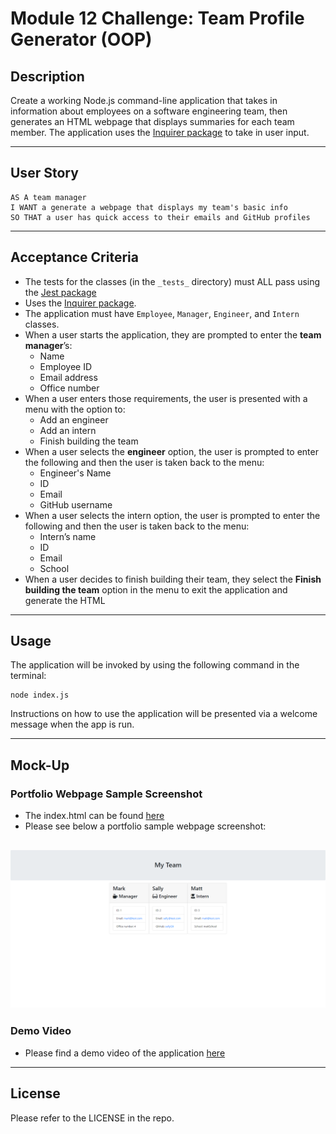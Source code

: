 # Module 12 Challenge: Team Profile Generator (OOP)

## Description

Create a working Node.js command-line application that takes in information about employees on a software engineering team, then generates an HTML webpage that displays summaries for each team member. The application uses the [Inquirer package](https://www.npmjs.com/package/inquirer) to take in user input.

---

## User Story

```
AS A team manager
I WANT a generate a webpage that displays my team's basic info
SO THAT a user has quick access to their emails and GitHub profiles
```

---

## Acceptance Criteria

- The tests for the classes (in the `_tests_` directory) must ALL pass using the [Jest package](https://www.npmjs.com/package/jest)
- Uses the [Inquirer package](https://www.npmjs.com/package/inquirer).
- The application must have `Employee`, `Manager`, `Engineer`, and `Intern` classes.
- When a user starts the application, they are prompted to enter the **team manager**’s:
  - Name
  - Employee ID
  - Email address
  - Office number
- When a user enters those requirements, the user is presented with a menu with the option to:
  - Add an engineer
  - Add an intern
  - Finish building the team
- When a user selects the **engineer** option, the user is prompted to enter the following and then the user is taken back to the menu:
  - Engineer's Name
  - ID
  - Email
  - GitHub username
- When a user selects the intern option, the user is prompted to enter the following and then the user is taken back to the menu:
  - Intern’s name
  - ID
  - Email
  - School
- When a user decides to finish building their team, they select the **Finish building the team** option in the menu to exit the application and generate the HTML

---

## Usage

The application will be invoked by using the following command in the terminal:

```
node index.js
```

Instructions on how to use the application will be presented via a welcome message when the app is run.

---

## Mock-Up

### Portfolio Webpage Sample Screenshot

- The index.html can be found [here](./output/team.html)
- Please see below a portfolio sample webpage screenshot:

## ![screenshot of team portfolio sample HTML webpage titled “My Team” which features three boxes listing employee names, titles, and other key info](./assets/team-portfolio-sample-screenshot.png)

### Demo Video

- Please find a demo video of the application [here](./assets/team-portfolio-sample-demo.mp4)

---

## License

Please refer to the LICENSE in the repo.
